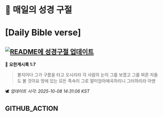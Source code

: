 # 🙏 매일의 성경 구절
# [Daily Bible verse]
## [![README에 성경구절 업데이트](https://github.com/DONGSUKA/first_test/actions/workflows/update-readme-bible.yml/badge.svg)](https://github.com/DONGSUKA/first_test/actions/workflows/update-readme-bible.yml)
<!-- START_BIBLE_VERSE -->
📖 **요한계시록 1:7**
> 볼지어다 그가 구름을 타고 오시리라 각 사람의 눈이 그를 보겠고 그를 찌른 자들도 볼 것이요 땅에 있는 모든 족속이 그로 말미암아애곡하리니 그러하리라 아멘

🕊️ _업데이트 시각: 2025-10-08 14:31:06 KST_
  <!-- END_BIBLE_VERSE -->
## GITHUB_ACTION
